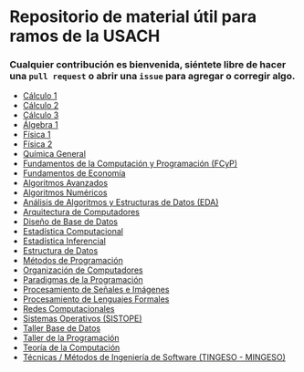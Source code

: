 # Repositorio de material útil para ramos de la USACH
### Cualquier contribución es bienvenida, siéntete libre de hacer una `pull request` o abrir una `issue` para agregar o corregir algo.


- [Cálculo 1](https://github.com/charagender/USACH/tree/main/C%C3%A1lculo%201)
- [Cálculo 2](https://github.com/charagender/USACH/tree/main/C%C3%A1lculo%202)
- [Cálculo 3](https://github.com/charagender/USACH/tree/main/C%C3%A1lculo%203)
- [Álgebra 1](https://github.com/charagender/USACH/tree/main/%C3%81lgebra%201)
- [Física 1](https://github.com/charagender/USACH/tree/main/F%C3%ADsica%201)
- [Física 2](https://github.com/charagender/USACH/tree/main/F%C3%ADsica%202)
- [Química General](https://github.com/charagender/USACH/tree/main/Qu%C3%ADmica%20General)
- [Fundamentos de la Computación y Programación (FCyP)](https://github.com/charagender/USACH/tree/main/Introducci%C3%B3n%20a%20la%20Computaci%C3%B3n%20y%20Programaci%C3%B3n%20%28ICyP%29)
- [Fundamentos de Economía](https://github.com/charagender/USACH/tree/main/Fundamentos%20de%20Econom%C3%ADa)
- [Algoritmos Avanzados](https://github.com/charagender/USACH/tree/main/Algoritmos%20Avanzados)
- [Algoritmos Numéricos](https://github.com/charagender/USACH/tree/main/Algoritmos%20Num%C3%A9ricos)
- [Análisis de Algoritmos y Estructuras de Datos (EDA)](https://github.com/charagender/USACH/tree/main/An%C3%A1lisis%20de%20Algoritmos%20y%20Estructuras%20de%20Datos%20(EDA))
- [Arquitectura de Computadores](https://github.com/charagender/USACH/blob/main/Arquitectura%20de%20Computadores)
- [Diseño de Base de Datos](https://github.com/charagender/USACH/tree/main/Dise%C3%B1o%20de%20Base%20de%20Datos)
- [Estadística Computacional](https://github.com/charagender/USACH/tree/main/Estad%C3%ADstica%20Computacional)
- [Estadística Inferencial](https://github.com/charagender/USACH/tree/main/Estad%C3%ADstica%20Inferencial)
- [Estructura de Datos](https://github.com/charagender/USACH/tree/main/Estructura%20de%20Datos)
- [Métodos de Programación](https://github.com/charagender/USACH/tree/main/M%C3%A9todos%20de%20Programaci%C3%B3n)
- [Organización de Computadores](https://github.com/charagender/USACH/tree/main/Organizaci%C3%B3n%20de%20Computadores)
- [Paradigmas de la Programación](https://github.com/charagender/USACH/tree/main/Paradigmas%20de%20la%20Programaci%C3%B3n)
- [Procesamiento de Señales e Imágenes](https://github.com/charagender/USACH/tree/main/Paradigmas%20de%20la%20Programaci%C3%B3n)
- [Procesamiento de Lenguajes Formales](https://github.com/charagender/USACH/tree/main/Procesamiento%20de%20Lenguajes%20Formales%20(PLF))
- [Redes Computacionales](https://github.com/charagender/USACH/tree/main/Redes%20Computacionales)
- [Sistemas Operativos (SISTOPE)](https://github.com/charagender/USACH/tree/main/Sistemas%20Operativos%20(SISTOPE))
- [Taller Base de Datos](https://github.com/charagender/USACH/tree/main/Taller%20Base%20de%20Datos)
- [Taller de la Programación](https://github.com/charagender/USACH/tree/main/Taller%20de%20la%20Programaci%C3%B3n)
- [Teoría de la Computación](https://github.com/charagender/USACH/tree/main/Teor%C3%ADa%20de%20la%20Computaci%C3%B3n)
- [Técnicas / Métodos de Ingeniería de Software (TINGESO - MINGESO)](https://github.com/charagender/USACH/tree/main/T%C3%A9cnicas%20M%C3%A9todos%20de%20Ingenier%C3%ADa%20de%20Software%20(TINGESO%20-%20MINGESO))